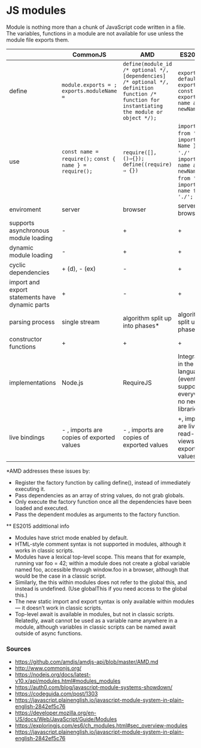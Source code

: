 # JS modules

Module is nothing more than a chunk of JavaScript code written in a file. The variables, functions in a module are not available for use unless the module file exports them.

|             | CommonJS    | AMD       | ES2015**  | 
| ----------- | ----------- |-----------|-----------|
|  define     | ``module.exports = ;`` ``exports.moduleName =``        | ``define(module_id /* optional */, [dependencies] /* optional */, definition function /* function for instantiating the module or object */);``| ``export default `` ``export const `` ``export { name as newName }`` |
| use | ``const name = require();``  ``const { name } = require();``| ``require([], ()⇒{}); `` ``define((require) ⇒ {})``| ``import Name from './'`` `` import { Name } from './'`` `` import { name as newName } from './'`` `` import * as name from './';`` |
| enviroment | server | browser | server, browser |
| supports asynchronous module loading | - | + | + |
| dynamic module loading | - | + | + |
| cyclic dependencies | + (d), - (ex) | - | + |
| import and export statements have dynamic parts | + | - | + |
| parsing process | single stream | algorithm split up into phases* | algorithm split up into phases |
| constructor functions | + | + | + |
| implementations | Node.js | RequireJS | Integrated in the language (eventually supported everywhere, no need for libraries) |
| live bindings | - , imports are copies of exported values | - , imports are copies of exported values | +, imports are live read-only views on exported values |

*AMD addresses these issues by:

* Register the factory function by calling define(), instead of immediately executing it.
* Pass dependencies as an array of string values, do not grab globals.
* Only execute the factory function once all the dependencies have been loaded and executed.
* Pass the dependent modules as arguments to the factory function.

** ES2015 addittional info
* Modules have strict mode enabled by default.
* HTML-style comment syntax is not supported in modules, although it works in classic scripts.
* Modules have a lexical top-level scope. This means that for example, running var foo = 42; within a module does not create a global variable named foo, accessible through window.foo in a browser, although that would be the case in a classic script.
* Similarly, the this within modules does not refer to the global this, and instead is undefined. (Use globalThis if you need access to the global this.)
* The new static import and export syntax is only available within modules — it doesn’t work in classic scripts.
* Top-level await is available in modules, but not in classic scripts. Relatedly, await cannot be used as a variable name anywhere in a module, although variables in classic scripts can be named await outside of async functions.


### Sources
* https://github.com/amdjs/amdjs-api/blob/master/AMD.md
* http://www.commonjs.org/
* https://nodejs.org/docs/latest-v10.x/api/modules.html#modules_modules
* https://auth0.com/blog/javascript-module-systems-showdown/
* https://codeguida.com/post/1303
* https://javascript.plainenglish.io/javascript-module-system-in-plain-english-2842ef5c76
* https://developer.mozilla.org/en-US/docs/Web/JavaScript/Guide/Modules
* https://exploringjs.com/es6/ch_modules.html#sec_overview-modules
* https://javascript.plainenglish.io/javascript-module-system-in-plain-english-2842ef5c76
  

   
